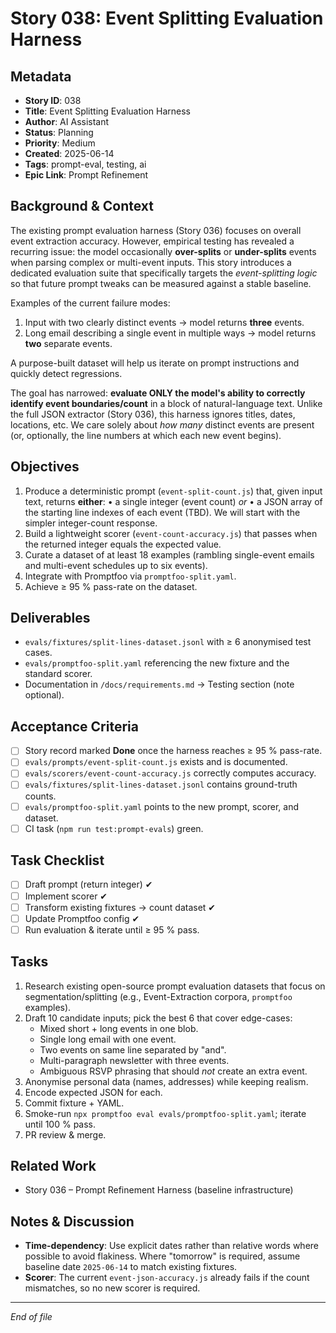 # Story 038: Event Splitting Evaluation Harness

## Metadata

- **Story ID**: 038
- **Title**: Event Splitting Evaluation Harness
- **Author**: AI Assistant
- **Status**: Planning
- **Priority**: Medium
- **Created**: 2025-06-14
- **Tags**: prompt-eval, testing, ai
- **Epic Link**: Prompt Refinement

## Background & Context

The existing prompt evaluation harness (Story 036) focuses on overall event extraction accuracy. However, empirical testing has revealed a recurring issue: the model occasionally **over-splits** or **under-splits** events when parsing complex or multi-event inputs. This story introduces a dedicated evaluation suite that specifically targets the _event-splitting logic_ so that future prompt tweaks can be measured against a stable baseline.

Examples of the current failure modes:

1. Input with two clearly distinct events → model returns **three** events.
2. Long email describing a single event in multiple ways → model returns **two** separate events.

A purpose-built dataset will help us iterate on prompt instructions and quickly detect regressions.

The goal has narrowed: **evaluate ONLY the model's ability to correctly identify event boundaries/count** in a block of natural-language text. Unlike the full JSON extractor (Story 036), this harness ignores titles, dates, locations, etc. We care solely about _how many_ distinct events are present (or, optionally, the line numbers at which each new event begins).

## Objectives

1. Produce a deterministic prompt (`event-split-count.js`) that, given input text, returns **either**:
   • a single integer (event count) _or_
   • a JSON array of the starting line indexes of each event (TBD).
   We will start with the simpler integer-count response.
2. Build a lightweight scorer (`event-count-accuracy.js`) that passes when the returned integer equals the expected value.
3. Curate a dataset of at least 18 examples (rambling single-event emails and multi-event schedules up to six events).
4. Integrate with Promptfoo via `promptfoo-split.yaml`.
5. Achieve ≥ 95 % pass-rate on the dataset.

## Deliverables

- `evals/fixtures/split-lines-dataset.jsonl` with ≥ 6 anonymised test cases.
- `evals/promptfoo-split.yaml` referencing the new fixture and the standard scorer.
- Documentation in `/docs/requirements.md` → Testing section (note optional).

## Acceptance Criteria

- [ ] Story record marked **Done** once the harness reaches ≥ 95 % pass-rate.
- [ ] `evals/prompts/event-split-count.js` exists and is documented.
- [ ] `evals/scorers/event-count-accuracy.js` correctly computes accuracy.
- [ ] `evals/fixtures/split-lines-dataset.jsonl` contains ground-truth counts.
- [ ] `evals/promptfoo-split.yaml` points to the new prompt, scorer, and dataset.
- [ ] CI task (`npm run test:prompt-evals`) green.

## Task Checklist

- [ ] Draft prompt (return integer) ✔︎
- [ ] Implement scorer ✔︎
- [ ] Transform existing fixtures → count dataset ✔︎
- [ ] Update Promptfoo config ✔︎
- [ ] Run evaluation & iterate until ≥ 95 % pass.

## Tasks

1. Research existing open-source prompt evaluation datasets that focus on segmentation/splitting (e.g., Event-Extraction corpora, `promptfoo` examples).
2. Draft 10 candidate inputs; pick the best 6 that cover edge-cases:
   - Mixed short + long events in one blob.
   - Single long email with one event.
   - Two events on same line separated by "and".
   - Multi-paragraph newsletter with three events.
   - Ambiguous RSVP phrasing that should _not_ create an extra event.
3. Anonymise personal data (names, addresses) while keeping realism.
4. Encode expected JSON for each.
5. Commit fixture + YAML.
6. Smoke-run `npx promptfoo eval evals/promptfoo-split.yaml`; iterate until 100 % pass.
7. PR review & merge.

## Related Work

- Story 036 – Prompt Refinement Harness (baseline infrastructure)

## Notes & Discussion

- **Time-dependency**: Use explicit dates rather than relative words where possible to avoid flakiness. Where "tomorrow" is required, assume baseline date `2025-06-14` to match existing fixtures.
- **Scorer**: The current `event-json-accuracy.js` already fails if the count mismatches, so no new scorer is required.

---

_End of file_
